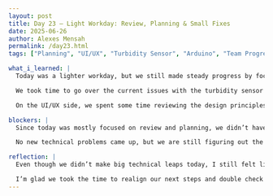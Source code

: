 ```yaml
---
layout: post
title: Day 23 – Light Workday: Review, Planning & Small Fixes
date: 2025-06-26
author: Alexes Mensah
permalink: /day23.html
tags: ["Planning", "UI/UX", "Turbidity Sensor", "Arduino", "Team Progress", "Debugging"]

what_i_learned: |
  Today was a lighter workday, but we still made steady progress by focusing on reviewing our setup and planning the next steps for both the hardware and the user interface.

  We took time to go over the current issues with the turbidity sensor and discussed possible reasons why the readings haven’t changed much. It was helpful to revisit the wiring and walk through the calibration steps again as a team. We also did some light code adjustments to make sure the sensor readings were being captured correctly, even though we didn’t run full tests today.

  On the UI/UX side, we spent some time reviewing the design principles we learned and started thinking about how we can organize the data display to be more user-friendly. It was useful to have this planning session to get everyone on the same page before we move forward.

blockers: |
  Since today was mostly focused on review and planning, we didn’t have any major blockers, but the turbidity sensor issue is still something we need to solve. The next step will likely involve deeper calibration or possibly testing with a wider range of water samples.

  No new technical problems came up, but we are still figuring out the best way to structure our UI so that both the pH and turbidity data are easy to read and visually clear for the user.

reflection: |
  Even though we didn’t make big technical leaps today, I still felt like it was a productive day because we used the time to review, plan, and clean up smaller tasks. Sometimes progress means stepping back and making sure the foundation is solid.

  I’m glad we took the time to realign our next steps and double check the details. I’m looking forward to diving deeper into solving the turbidity sensor challenges and starting to build out the first version of our UI soon.
---
```

